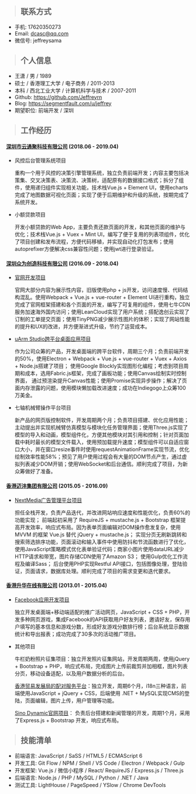 > ## 联系方式

- 手机: 17620350273
- Email: dcasc@qq.com
- 微信号: jeffreysama

> ## 个人信息

- 王潇 / 男 / 1989
- 硕士 / 香港理工大学 / 电子商务 / 2011-2013
- 本科 / 西北工业大学 / 计算机科学与技术 / 2007-2011
- Github: <https://github.com/Jeffreyrn>
- Blog: <https://segmentfault.com/u/jeffrey>
- 期望职位: 前端开发 / 深圳

> ## 工作经历

#### [深圳市云通聚科技有限公司](http://techsight.cn/about) (2018.06 - 2019.04)

- 风控后台管理系统项目

  重构一个用于风控的决策引擎管理系统，独立负责前端开发；内容主要包括决策集、交叉决策表、决策流、决策树，适配原有的数据接口格式；拆分了组件，使用递归组件实现相关功能，技术栈Vue.js + Element UI，使用echarts完成了地图数据可视化页面；实现了便于后期维护和升级的系统，按期完成了系统开发。

- 小额贷款项目

  开发小额贷款的Web App，主要负责还款页面的开发，和其他页面的维护与优化；技术栈Vue.js + Vuex + Mint UI，编写了便于复用的列表项组件，优化了项目创建和发布流程，方便代码移植，并实现自动化打包发布；使用autoprefixer方便解决css兼容性问题；使用jwt进行登录验证。

#### [深圳众为创造科技有限公司](https://www.ufactory.cc) (2016.09 - 2018.04)

- [官网开发项目](https://www.ufactory.cc)

  官网大部分内容为展示性内容，旧版使用php + js开发，访问速度慢、代码结构混乱。使用Webpack + Vue.js + vue-router + Element UI进行重构，独立完成了官网框架搭建和各个页面的开发，编写了可复用的组件，使用七牛CDN服务加速海外国内访问；使用LeanCloud实现了用户系统；搭配逸创云实现了订制的工单提交页面；使用TinyPNG减少展示性图片的体积；实现了网站性能的提升和UX的改进，并方便渐进式升级，节约了运营成本。

- [uArm Studio跨平台桌面应用项目](https://www.ufactory.cc/#/en/support/)

  作为公司众筹的产品，开发桌面端的跨平台软件，周期三个月；负责前端开发的50%，使用Electron + Webpack + Vue.js + vue-router + Vuex + Axios + Node.js搭建了项目；
  使用Google Blockly实现图形化编程；考虑到项目周期和成本，选用Fabric.js框架，完成了画板功能；使用Canvas绘制实时控制界面，
  通过预渲染提升Canvas性能；使用Promise实现异步操作；解决了页面内存泄露的问题，使用模块懒加载改进速度；成功在Indiegogo上众筹100万美金。

- 七轴机械臂操作平台项目

  新产品的网页版控制软件，开发周期两个月；负责项目搭建、优化应用性能；主动提出并实现机械臂仿真模型与模块化任务管理界面；使用Three.js实现了模型的导入和动画，模型组件化，方便其他模块对其引用和控制；针对页面加载中耗时最长的模型文件载入，使用预加载提升速度；模型组件可以自适应窗口大小，并在窗口resize事件时使用requestAnimationFrame实现节流，优化绘制效率性能58%；预见了用户使用过程会有大量的DOM节点产生，通过虚拟列表减少DOM开销；使用WebSocket和后台通信。顺利完成了项目，为新众筹做好了准备。

#### [香港迈沣集团有限公司](https://www.madmadgroup.com/) (2015.05 - 2016.09)

- [NextMedia广告管理平台项目](http://uat.nextclassified.com/nmadv_admin/)

  担任全栈开发，负责产品迭代，并改进网站响应速度和性能优化，负责60%的功能实现；
  前端起初采用了 RequireJS + mustache.js + Bootstrap 框架提高开发效率，响应式布局。因为表单页面编辑对DOM操作愈发复杂，使用 MVVM 的框架 Vue.js 替代 jQuery + mustache.js；
  实现分页无刷新跳转和搜索筛选排序功能，页面滚动和输入事件中使用防抖和节流函数进行了优化，使用JavaScript策略模式优化表单验证代码；商家小图片使用dataURL减少HTTP请求和带宽，图片存储CDN使用了Amazon S3；
  使用Gulp优化工作流程及编译Sass；
  后台使用PHP实现Restful API接口，包括图像处理，登陆验证，页面请求，数据库处理。顺利完成了项目的需求变更和迭代要求。

#### [香港升华在线有限公司](https://www.youfind.hk/seo-online.html) (2013.01 - 2015.04)

- [Facebook应用开发项目](https://www.facebook.com/istorejw/)

  独立开发桌面端+移动端适配的推广活动网页，JavaScript + CSS + PHP，开发多种网页游戏，集成Facebook的API获取用户好友列表，邀请好友，保存用户填写的基本信息和游戏分数，形成好友游戏分数排行榜；后台系统显示数据统计和导出报表；成功完成了30多次的活动推广项目。

- 其他项目
  
  牛栏奶粉照片征集项目：独立开发照片征集网站，开发周期两周，使用jQuery + Bootstrap + PHP，响应式布局，完成图片上传前裁剪并加相框，图片列表分页，移动设备适配，以及用户数据分析的后台。

  [香港贸易发展局的配对服务平台](http://businessmatching.hktdc.com/en/index.html)：独立开发，周期6个月，i18n三种语言，前端使用JavaScript + jQuery + CSS，后端使用 .NET + MySQL实现CMS的登陆，页面编辑，图片上传，用户管理等功能。

  [Sino Dynamic官网项目](http://www.sinodynamic.com)： 负责后台搭建和新闻管理的开发，周期1个月，采用了Express.js + Bootstrap 开发，响应式布局。

> ## 技能清单

- 前端语言: JavaScript / SaSS / HTML5 / ECMAScript 6 
- 开发工具: Git Flow / NPM / Shell / VS Code / Electron / Webpack / Gulp 
- 开发框架: Vue.js / 微信小程序 / React/ RequireJS / Express.js / Three.js
- 后端语言: Node.js / PHP / MySQL / Python / .NET / Java
- 测试工具: LightHouse / PageSpeed / YSlow / Chrome DevTools
